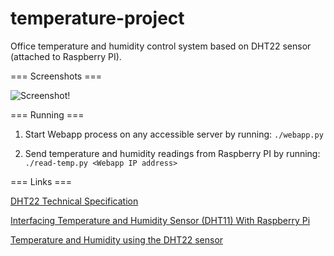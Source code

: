 temperature-project
====================

Office temperature and humidity control system based on DHT22 sensor (attached to Raspberry PI).


=== Screenshots ===

![Screenshot!](https://raw.github.com/spektom/temperature-project/master/screenshot.png)


=== Running ===

1. Start Webapp process on any accessible server by running: `./webapp.py`

2. Send temperature and humidity readings from Raspberry PI by running: `./read-temp.py <Webapp IP address>`


=== Links ===

[DHT22 Technical Specification](http://www.adafruit.com/datasheets/DHT22.pdf)

[Interfacing Temperature and Humidity Sensor (DHT11) With Raspberry Pi](http://browse.feedreader.com/c/Raspberry_Pi_Blog/227396670)

[Temperature and Humidity using the DHT22 sensor](http://www.projects.privateeyepi.com/home/home-alarm-system-project/temperature-and-humidity)

